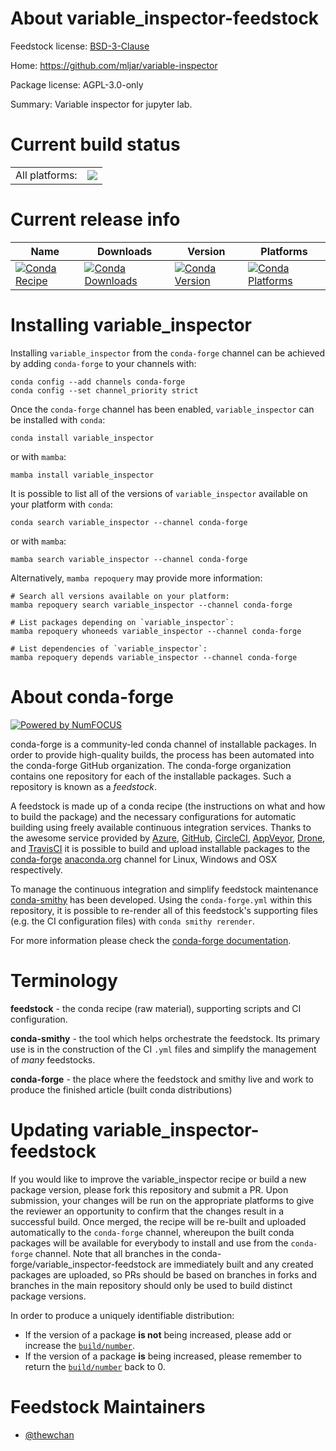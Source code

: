 About variable_inspector-feedstock
==================================

Feedstock license: [BSD-3-Clause](https://github.com/conda-forge/variable_inspector-feedstock/blob/main/LICENSE.txt)

Home: https://github.com/mljar/variable-inspector

Package license: AGPL-3.0-only

Summary: Variable inspector for jupyter lab.

Current build status
====================


<table><tr><td>All platforms:</td>
    <td>
      <a href="https://dev.azure.com/conda-forge/feedstock-builds/_build/latest?definitionId=25411&branchName=main">
        <img src="https://dev.azure.com/conda-forge/feedstock-builds/_apis/build/status/variable_inspector-feedstock?branchName=main">
      </a>
    </td>
  </tr>
</table>

Current release info
====================

| Name | Downloads | Version | Platforms |
| --- | --- | --- | --- |
| [![Conda Recipe](https://img.shields.io/badge/recipe-variable_inspector-green.svg)](https://anaconda.org/conda-forge/variable_inspector) | [![Conda Downloads](https://img.shields.io/conda/dn/conda-forge/variable_inspector.svg)](https://anaconda.org/conda-forge/variable_inspector) | [![Conda Version](https://img.shields.io/conda/vn/conda-forge/variable_inspector.svg)](https://anaconda.org/conda-forge/variable_inspector) | [![Conda Platforms](https://img.shields.io/conda/pn/conda-forge/variable_inspector.svg)](https://anaconda.org/conda-forge/variable_inspector) |

Installing variable_inspector
=============================

Installing `variable_inspector` from the `conda-forge` channel can be achieved by adding `conda-forge` to your channels with:

```
conda config --add channels conda-forge
conda config --set channel_priority strict
```

Once the `conda-forge` channel has been enabled, `variable_inspector` can be installed with `conda`:

```
conda install variable_inspector
```

or with `mamba`:

```
mamba install variable_inspector
```

It is possible to list all of the versions of `variable_inspector` available on your platform with `conda`:

```
conda search variable_inspector --channel conda-forge
```

or with `mamba`:

```
mamba search variable_inspector --channel conda-forge
```

Alternatively, `mamba repoquery` may provide more information:

```
# Search all versions available on your platform:
mamba repoquery search variable_inspector --channel conda-forge

# List packages depending on `variable_inspector`:
mamba repoquery whoneeds variable_inspector --channel conda-forge

# List dependencies of `variable_inspector`:
mamba repoquery depends variable_inspector --channel conda-forge
```


About conda-forge
=================

[![Powered by
NumFOCUS](https://img.shields.io/badge/powered%20by-NumFOCUS-orange.svg?style=flat&colorA=E1523D&colorB=007D8A)](https://numfocus.org)

conda-forge is a community-led conda channel of installable packages.
In order to provide high-quality builds, the process has been automated into the
conda-forge GitHub organization. The conda-forge organization contains one repository
for each of the installable packages. Such a repository is known as a *feedstock*.

A feedstock is made up of a conda recipe (the instructions on what and how to build
the package) and the necessary configurations for automatic building using freely
available continuous integration services. Thanks to the awesome service provided by
[Azure](https://azure.microsoft.com/en-us/services/devops/), [GitHub](https://github.com/),
[CircleCI](https://circleci.com/), [AppVeyor](https://www.appveyor.com/),
[Drone](https://cloud.drone.io/welcome), and [TravisCI](https://travis-ci.com/)
it is possible to build and upload installable packages to the
[conda-forge](https://anaconda.org/conda-forge) [anaconda.org](https://anaconda.org/)
channel for Linux, Windows and OSX respectively.

To manage the continuous integration and simplify feedstock maintenance
[conda-smithy](https://github.com/conda-forge/conda-smithy) has been developed.
Using the ``conda-forge.yml`` within this repository, it is possible to re-render all of
this feedstock's supporting files (e.g. the CI configuration files) with ``conda smithy rerender``.

For more information please check the [conda-forge documentation](https://conda-forge.org/docs/).

Terminology
===========

**feedstock** - the conda recipe (raw material), supporting scripts and CI configuration.

**conda-smithy** - the tool which helps orchestrate the feedstock.
                   Its primary use is in the construction of the CI ``.yml`` files
                   and simplify the management of *many* feedstocks.

**conda-forge** - the place where the feedstock and smithy live and work to
                  produce the finished article (built conda distributions)


Updating variable_inspector-feedstock
=====================================

If you would like to improve the variable_inspector recipe or build a new
package version, please fork this repository and submit a PR. Upon submission,
your changes will be run on the appropriate platforms to give the reviewer an
opportunity to confirm that the changes result in a successful build. Once
merged, the recipe will be re-built and uploaded automatically to the
`conda-forge` channel, whereupon the built conda packages will be available for
everybody to install and use from the `conda-forge` channel.
Note that all branches in the conda-forge/variable_inspector-feedstock are
immediately built and any created packages are uploaded, so PRs should be based
on branches in forks and branches in the main repository should only be used to
build distinct package versions.

In order to produce a uniquely identifiable distribution:
 * If the version of a package **is not** being increased, please add or increase
   the [``build/number``](https://docs.conda.io/projects/conda-build/en/latest/resources/define-metadata.html#build-number-and-string).
 * If the version of a package **is** being increased, please remember to return
   the [``build/number``](https://docs.conda.io/projects/conda-build/en/latest/resources/define-metadata.html#build-number-and-string)
   back to 0.

Feedstock Maintainers
=====================

* [@thewchan](https://github.com/thewchan/)

